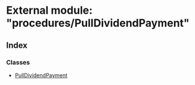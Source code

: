 # External module: "procedures/PullDividendPayment"

## Index

### Classes

- [PullDividendPayment](../classes/_procedures_pulldividendpayment_.pulldividendpayment.md)
